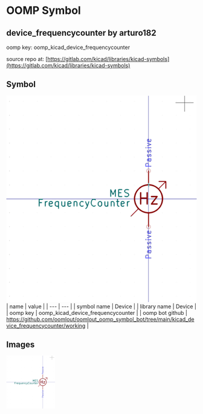 # OOMP Symbol  
## device_frequencycounter  by arturo182  
  
oomp key: oomp_kicad_device_frequencycounter  
  
source repo at: [https://gitlab.com/kicad/libraries/kicad-symbols](https://gitlab.com/kicad/libraries/kicad-symbols)  
## Symbol  
  
[![working.png](working_600.png)](working.png)  
| name | value | 
| --- | --- | 
| symbol name | Device | 
| library name | Device | 
| oomp key | oomp_kicad_device_frequencycounter | 
| oomp bot github | https://github.com/oomlout/oomlout_oomp_symbol_bot/tree/main/kicad_device_frequencycounter/working | 
## Images  
  
[![working.png](working_140.png)](working.png)  
